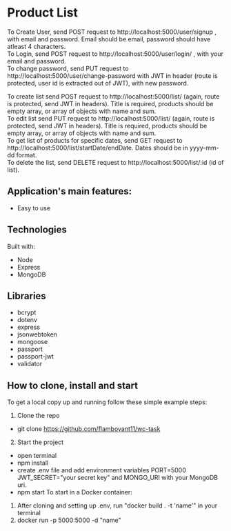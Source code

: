 # Product List  
To Create User, send POST request to http://localhost:5000/user/signup , with email and password. Email should be email, password should have atleast 4 characters.  
To Login, send POST request to http://localhost:5000/user/login/ , with your email and password.  
To change password, send PUT request to http://localhost:5000/user/change-password with JWT in header (route is protected, user id is extracted out of JWT), with new password. 

To create list send POST request to http://localhost:5000/list/ (again, route is protected, send JWT in headers). Title is required, products should be empty array, or array of objects with name and sum.  
To edit list send PUT request to http://localhost:5000/list/ (again, route is protected, send JWT in headers). Title is required, products should be empty array, or array of objects with name and sum.  
To get list of products for specific dates, send GET request to http://localhost:5000/list/startDate/endDate. Dates should be in yyyy-mm-dd format.  
To delete the list, send DELETE request to http://localhost:5000/list/:id (id of list).  
  
## Application's main features: 
- Easy to use

## Technologies
Built with:
- Node
- Express
- MongoDB

## Libraries
- bcrypt
- dotenv
- express
- jsonwebtoken
- mongoose
- passport
- passport-jwt
- validator

## How to clone, install and start
To get a local copy up and running follow these simple example steps:
1. Clone the repo
- git clone https://github.com/flamboyant11/wc-task
2. Start the project
- open terminal
- npm install
- create .env file and add environment variables PORT=5000 JWT_SECRET="your secret key" and MONGO_URI with your MongoDB uri. 
- npm start
To start in a Docker container:
1. After cloning and setting up .env, run "docker build . -t 'name'" in your terminal
2. docker run -p 5000:5000 -d "name"